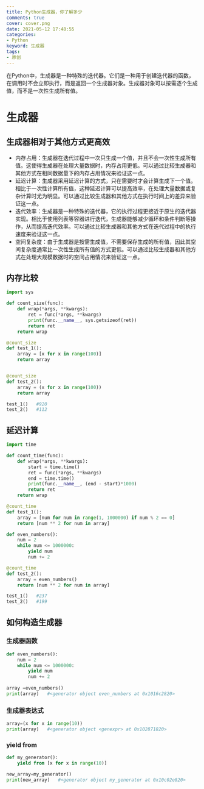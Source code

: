 ```yaml
---
title: Python生成器，你了解多少
comments: true
cover: cover.png
date: 2021-05-12 17:48:55
categories:
- Python
keyword: 生成器
tags:
- 原创
---
```


在Python中，生成器是一种特殊的迭代器。它们是一种用于创建迭代器的函数，在调用时不会立即执行，而是返回一个生成器对象。生成器对象可以按需逐个生成值，而不是一次性生成所有值。
<!-- more -->
# 生成器

## 生成器相对于其他方式更高效

- 内存占用：生成器在迭代过程中一次只生成一个值，并且不会一次性生成所有值。这使得生成器在处理大量数据时，内存占用更低。可以通过比较生成器和其他方式在相同数据量下的内存占用情况来验证这一点。
- 延迟计算：生成器采用延迟计算的方式，只在需要时才会计算生成下一个值。相比于一次性计算所有值，这种延迟计算可以提高效率，在处理大量数据或复杂计算时尤为明显。可以通过比较生成器和其他方式在执行时间上的差异来验证这一点。
- 迭代效率：生成器是一种特殊的迭代器，它的执行过程更接近于原生的迭代器实现。相比于使用列表等容器进行迭代，生成器能够减少循环和条件判断等操作，从而提高迭代效率。可以通过比较生成器和其他方式在迭代过程中的执行速度来验证这一点。
- 空间复杂度：由于生成器是按需生成值，不需要保存生成的所有值，因此其空间复杂度通常比一次性生成所有值的方式更低。可以通过比较生成器和其他方式在处理大规模数据时的空间占用情况来验证这一点。

## 内存比较
```python
import sys

def count_size(func):
    def wrap(*args, **kwargs):
        ret = func(*args, **kwargs)
        print(func.__name__, sys.getsizeof(ret))
        return ret
    return wrap

@count_size
def test_1():
    array = [x for x in range(100)]
    return array


@count_size
def test_2():
    array = (x for x in range(100))
    return array

test_1()   #920
test_2()   #112
```

## 延迟计算
```python
import time

def count_time(func):
    def wrap(*args, **kwargs):
        start = time.time()
        ret = func(*args, **kwargs)
        end = time.time()
        print(func.__name__, (end - start)*1000)
        return ret
    return wrap

@count_time
def test_1():
    array = [num for num in range(1, 1000000) if num % 2 == 0]
    return [num ** 2 for num in array]

def even_numbers():
    num = 2
    while num <= 1000000:
        yield num
        num += 2

@count_time
def test_2():
    array = even_numbers()
    return [num ** 2 for num in array]

test_1()   #237
test_2()   #199
```

## 如何构造生成器

### 生成器函数
```python
def even_numbers():
    num = 2
    while num <= 1000000:
        yield num
        num += 2
 
array =even_numbers()
print(array)   #<generator object even_numbers at 0x1016c2820>
```

### 生成器表达式
```python
array=(x for x in range(10))
print(array)   #<generator object <genexpr> at 0x102871820>
```

### yield from
```python
def my_generator():
    yield from [x for x in range(10)]

new_array=my_generator()
print(new_array)   #<generator object my_generator at 0x10c02e820>
```

